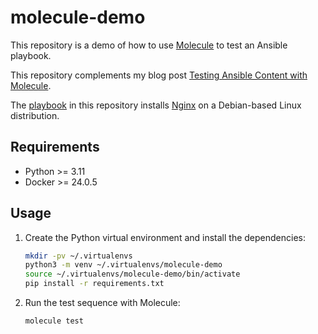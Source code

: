 # molecule-demo

This repository is a demo of how to use [Molecule](https://molecule.readthedocs.io/en/latest/) to test an Ansible playbook.

This repository complements my blog post [Testing Ansible Content with Molecule](https://danielbrennand.com/blog/testing-ansible-content).

The [playbook](playbook.yml) in this repository installs [Nginx](https://www.nginx.com/) on a Debian-based Linux distribution.

## Requirements

- Python >= 3.11
- Docker >= 24.0.5

## Usage

1. Create the Python virtual environment and install the dependencies:

    ```bash
    mkdir -pv ~/.virtualenvs
    python3 -m venv ~/.virtualenvs/molecule-demo
    source ~/.virtualenvs/molecule-demo/bin/activate
    pip install -r requirements.txt
    ```

2. Run the test sequence with Molecule:

    ```bash
    molecule test
    ```
